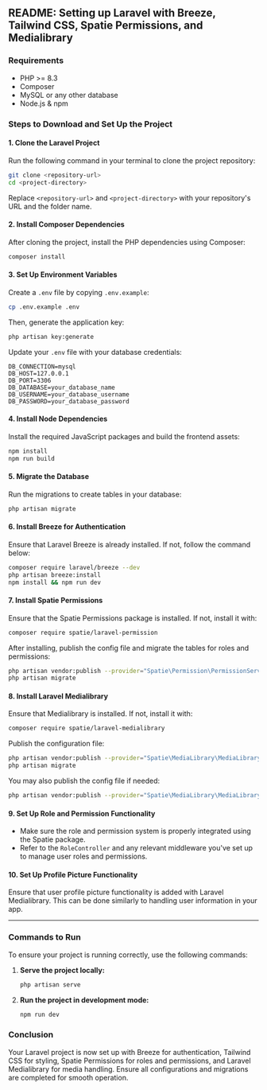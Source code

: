 

## README: Setting up Laravel with Breeze, Tailwind CSS, Spatie Permissions, and Medialibrary

### Requirements
- PHP >= 8.3
- Composer
- MySQL or any other database
- Node.js & npm

### Steps to Download and Set Up the Project

#### 1. Clone the Laravel Project
Run the following command in your terminal to clone the project repository:

```bash
git clone <repository-url>
cd <project-directory>
```

Replace `<repository-url>` and `<project-directory>` with your repository's URL and the folder name.

#### 2. Install Composer Dependencies
After cloning the project, install the PHP dependencies using Composer:

```bash
composer install
```

#### 3. Set Up Environment Variables
Create a `.env` file by copying `.env.example`:

```bash
cp .env.example .env
```

Then, generate the application key:

```bash
php artisan key:generate
```

Update your `.env` file with your database credentials:

```dotenv
DB_CONNECTION=mysql
DB_HOST=127.0.0.1
DB_PORT=3306
DB_DATABASE=your_database_name
DB_USERNAME=your_database_username
DB_PASSWORD=your_database_password
```

#### 4. Install Node Dependencies
Install the required JavaScript packages and build the frontend assets:

```bash
npm install
npm run build
```

#### 5. Migrate the Database
Run the migrations to create tables in your database:

```bash
php artisan migrate
```

#### 6. Install Breeze for Authentication
Ensure that Laravel Breeze is already installed. If not, follow the command below:

```bash
composer require laravel/breeze --dev
php artisan breeze:install
npm install && npm run dev
```

#### 7. Install Spatie Permissions
Ensure that the Spatie Permissions package is installed. If not, install it with:

```bash
composer require spatie/laravel-permission
```

After installing, publish the config file and migrate the tables for roles and permissions:

```bash
php artisan vendor:publish --provider="Spatie\Permission\PermissionServiceProvider"
php artisan migrate
```

#### 8. Install Laravel Medialibrary
Ensure that Medialibrary is installed. If not, install it with:

```bash
composer require spatie/laravel-medialibrary
```

Publish the configuration file:

```bash
php artisan vendor:publish --provider="Spatie\MediaLibrary\MediaLibraryServiceProvider" --tag="migrations"
php artisan migrate
```

You may also publish the config file if needed:

```bash
php artisan vendor:publish --provider="Spatie\MediaLibrary\MediaLibraryServiceProvider" --tag="config"
```

#### 9. Set Up Role and Permission Functionality
- Make sure the role and permission system is properly integrated using the Spatie package.
- Refer to the `RoleController` and any relevant middleware you've set up to manage user roles and permissions.

#### 10. Set Up Profile Picture Functionality
Ensure that user profile picture functionality is added with Laravel Medialibrary. This can be done similarly to handling user information in your app.

---

### Commands to Run
To ensure your project is running correctly, use the following commands:

1. **Serve the project locally:**
   ```bash
   php artisan serve
   ```

2. **Run the project in development mode:**
   ```bash
   npm run dev
   ```

### Conclusion
Your Laravel project is now set up with Breeze for authentication, Tailwind CSS for styling, Spatie Permissions for roles and permissions, and Laravel Medialibrary for media handling. Ensure all configurations and migrations are completed for smooth operation.


